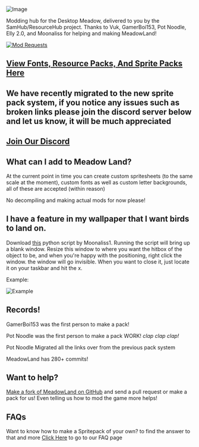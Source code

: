 ![Image](https://cdn.discordapp.com/attachments/702937727754043473/703296452004282538/BCw65lm_50x.png)

Modding hub for the Desktop Meadow, delivered to you by the SamHub/ResourceHub project.
Thanks to Vuk, GamerBoi153, Pot Noodle, Elly 2.0, and Moonaliss for helping and making MeadowLand!

[![Mod Requests](https://img.shields.io/github/issues/UnofficialSamHub/MeadowLand?label=Mod%20Requests%2FIssues)](https://github.com/UnofficialSamHub/MeadowLand/issues)

## [View Fonts, Resource Packs, And Sprite Packs Here](rp/index/INDEX.md)

## We have recently migrated to the new sprite pack system, if you notice any issues such as broken links please join the discord server below and let us know, it will be much appreciated 

## [Join Our Discord](https://discord.gg/W4kTbaV)

## What can I add to Meadow Land?
At the current point in time you can create custom spritesheets (to the same scale at the moment), custom fonts as well as custom letter backgrounds, all of these are accepted (within reason)

No decompiling and making actual mods for now please!

## I have a feature in my wallpaper that I want birds to land on.
Download [this](https://github.com/Moonaliss1/desktopmeadowtool/releases/download/v1/blank.pyw) python script by Moonaliss1.
Running the script will bring up a blank window. Resize this window to where you want the hitbox of the object to be, and when you're happy with the positioning, right click the window. the window will go invisible. When you want to close it, just locate it on your taskbar and hit the x.

Example:

![Example](https://user-images.githubusercontent.com/60161840/80380026-93713b00-8864-11ea-9ffc-0632b17a6732.gif)

## Records!
GamerBoi153 was the first person to make a pack!

Pot Noodle was the first person to make a pack WORK! *clap clap clap!*

Pot Noodle Migrated all the links over from the previous pack system

MeadowLand has 280+ commits!

## Want to help?

[Make a fork of MeadowLand on GitHub](https://github.com/UnofficialSamHub/MeadowLand/) and send a pull request or make a pack for us! Even telling us how to mod the game more helps!

## FAQs

Want to know how to make a Spritepack of your own? to find the answer to that and more [Click Here](FAQ.md) to go to our FAQ page
